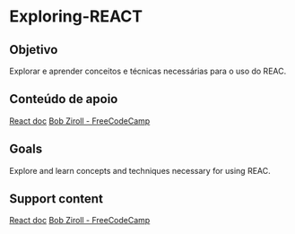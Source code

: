 # Exploring-REACT

## Objetivo
Explorar e aprender conceitos e técnicas necessárias para o uso do REAC.

## Conteúdo de apoio
[React doc](https://reactjs.org/docs/getting-started.html)
[Bob Ziroll - FreeCodeCamp](https://www.youtube.com/watch?v=DLX62G4lc44&ab_channel=freeCodeCamp.org)


## Goals
Explore and learn concepts and techniques necessary for using REAC.

## Support content
[React doc](https://reactjs.org/docs/getting-started.html)
[Bob Ziroll - FreeCodeCamp](https://www.youtube.com/watch?v=DLX62G4lc44&ab_channel=freeCodeCamp.org)
